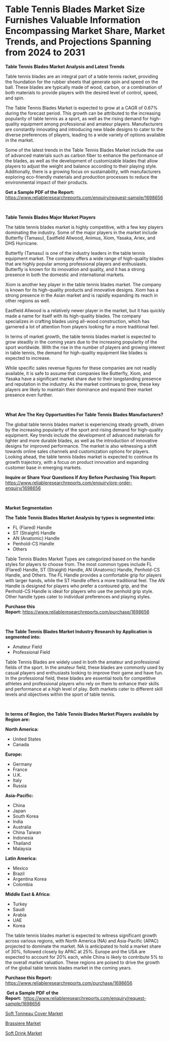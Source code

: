 <p><h1>Table Tennis Blades Market Size Furnishes Valuable Information Encompassing Market Share, Market Trends, and Projections Spanning from 2024 to 2031</h1></p><p><strong>Table Tennis Blades Market Analysis and Latest Trends</strong></p>
<p><p>Table tennis blades are an integral part of a table tennis racket, providing the foundation for the rubber sheets that generate spin and speed on the ball. These blades are typically made of wood, carbon, or a combination of both materials to provide players with the desired level of control, speed, and spin.</p><p>The Table Tennis Blades Market is expected to grow at a CAGR of 0.67% during the forecast period. This growth can be attributed to the increasing popularity of table tennis as a sport, as well as the rising demand for high-quality equipment among professional and amateur players. Manufacturers are constantly innovating and introducing new blade designs to cater to the diverse preferences of players, leading to a wide variety of options available in the market.</p><p>Some of the latest trends in the Table Tennis Blades Market include the use of advanced materials such as carbon fiber to enhance the performance of the blades, as well as the development of customizable blades that allow players to adjust the weight and balance according to their playing style. Additionally, there is a growing focus on sustainability, with manufacturers exploring eco-friendly materials and production processes to reduce the environmental impact of their products.</p></p>
<p><strong>Get a Sample PDF of the Report:&nbsp;</strong> <a href="https://www.reliableresearchreports.com/enquiry/request-sample/1698656">https://www.reliableresearchreports.com/enquiry/request-sample/1698656</a></p>
<p>&nbsp;</p>
<p><strong>Table Tennis Blades Major Market Players</strong></p>
<p><p>The table tennis blades market is highly competitive, with a few key players dominating the industry. Some of the major players in the market include Butterfly (Tamasu), Eastfield Allwood, Animus, Xiom, Yasaka, Ariex, and DHS Hurricane. </p><p>Butterfly (Tamasu) is one of the industry leaders in the table tennis equipment market. The company offers a wide range of high-quality blades that are highly popular among professional players and enthusiasts. Butterfly is known for its innovation and quality, and it has a strong presence in both the domestic and international markets.</p><p>Xiom is another key player in the table tennis blades market. The company is known for its high-quality products and innovative designs. Xiom has a strong presence in the Asian market and is rapidly expanding its reach in other regions as well. </p><p>Eastfield Allwood is a relatively newer player in the market, but it has quickly made a name for itself with its high-quality blades. The company specializes in crafting blades using all-wood construction, which has garnered a lot of attention from players looking for a more traditional feel.</p><p>In terms of market growth, the table tennis blades market is expected to grow steadily in the coming years due to the increasing popularity of the sport worldwide. With the rise in the number of players and growing interest in table tennis, the demand for high-quality equipment like blades is expected to increase.</p><p>While specific sales revenue figures for these companies are not readily available, it is safe to assume that companies like Butterfly, Xiom, and Yasaka have a significant market share due to their longstanding presence and reputation in the industry. As the market continues to grow, these key players are likely to maintain their dominance and expand their market presence even further.</p></p>
<p>&nbsp;</p>
<p><strong>What Are The Key Opportunities For Table Tennis Blades Manufacturers?</strong></p>
<p><p>The global table tennis blades market is experiencing steady growth, driven by the increasing popularity of the sport and rising demand for high-quality equipment. Key trends include the development of advanced materials for lighter and more durable blades, as well as the introduction of innovative designs for improved performance. The market is also witnessing a shift towards online sales channels and customization options for players. Looking ahead, the table tennis blades market is expected to continue its growth trajectory, with a focus on product innovation and expanding customer base in emerging markets.</p></p>
<p><strong>Inquire or Share Your Questions If Any Before Purchasing This Report:</strong> <a href="https://www.reliableresearchreports.com/enquiry/pre-order-enquiry/1698656">https://www.reliableresearchreports.com/enquiry/pre-order-enquiry/1698656</a></p>
<p>&nbsp;</p>
<p><strong>Market Segmentation</strong></p>
<p><strong>The Table Tennis Blades Market Analysis by types is segmented into:</strong></p>
<p><ul><li>FL (Flared) Handle</li><li>ST (Straight) Handle</li><li>AN (Anatomic) Handle</li><li>Penhold-CS Handle</li><li>Others</li></ul></p>
<p><p>Table Tennis Blades Market Types are categorized based on the handle styles for players to choose from. The most common types include FL (Flared) Handle, ST (Straight) Handle, AN (Anatomic) Handle, Penhold-CS Handle, and Others. The FL Handle provides a comfortable grip for players with larger hands, while the ST Handle offers a more traditional feel. The AN Handle is designed for players who prefer a contoured grip, and the Penhold-CS Handle is ideal for players who use the penhold grip style. Other handle types cater to individual preferences and playing styles.</p></p>
<p><strong>Purchase this Report:&nbsp;</strong><a href="https://www.reliableresearchreports.com/purchase/1698656">https://www.reliableresearchreports.com/purchase/1698656</a></p>
<p>&nbsp;</p>
<p><strong>The Table Tennis Blades Market Industry Research by Application is segmented into:</strong></p>
<p><ul><li>Amateur Field</li><li>Professional Field</li></ul></p>
<p><p>Table Tennis Blades are widely used in both the amateur and professional fields of the sport. In the amateur field, these blades are commonly used by casual players and enthusiasts looking to improve their game and have fun. In the professional field, these blades are essential tools for competitive athletes and professional players who rely on them to enhance their skills and performance at a high level of play. Both markets cater to different skill levels and objectives within the sport of table tennis.</p></p>
<p>&nbsp;</p>
<p><strong>In terms of Region, the Table Tennis Blades Market Players available by Region are:</strong></p>
<p>
    <p> <strong> North America: </strong>
        <ul>
            <li>United States</li>
            <li>Canada</li>
        </ul>
        </p> 
    <p> <strong> Europe: </strong>
        <ul>
            <li>Germany</li>
            <li>France</li>
            <li>U.K.</li>
            <li>Italy</li>
            <li>Russia</li>
        </ul>
        </p> 
    <p> <strong> Asia-Pacific: </strong>
        <ul>
            <li>China</li>
            <li>Japan</li>
            <li>South Korea</li>
            <li>India</li>
            <li>Australia</li>
            <li>China Taiwan</li>
            <li>Indonesia</li>
            <li>Thailand</li>
            <li>Malaysia</li>
        </ul>
        </p> 
    <p> <strong> Latin America: </strong>
        <ul>
            <li>Mexico</li>
            <li>Brazil</li>
            <li>Argentina Korea</li>
            <li>Colombia</li>
        </ul>
        </p> 
    <p> <strong> Middle East & Africa: </strong>
        <ul>
            <li>Turkey</li>
            <li>Saudi</li>
            <li>Arabia</li>
            <li>UAE</li>
            <li>Korea</li>
        </ul>
    </p>
    </p>
<p><p>The table tennis blades market is expected to witness significant growth across various regions, with North America (NA) and Asia-Pacific (APAC) projected to dominate the market. NA is anticipated to hold a market share of 30%, followed closely by APAC at 25%. Europe and the USA are expected to account for 20% each, while China is likely to contribute 5% to the overall market valuation. These regions are poised to drive the growth of the global table tennis blades market in the coming years.</p></p>
<p><strong>Purchase this Report: </strong><a href="https://www.reliableresearchreports.com/purchase/1698656">https://www.reliableresearchreports.com/purchase/1698656</a></p>
<p>&nbsp;<strong>Get a Sample PDF of the Report:&nbsp;&nbsp;</strong><a href="https://www.reliableresearchreports.com/enquiry/request-sample/1698656">https://www.reliableresearchreports.com/enquiry/request-sample/1698656</a></p>
<p><strong></strong></p>
<p><p><a href="https://github.com/Krish2023na/Market-Research-Report-List-3/blob/main/soft-tonneau-cover-market.md">Soft Tonneau Cover Market</a></p><p><a href="https://github.com/RickHolmes3/Market-Research-Report-List-4/blob/main/brassiere-market.md">Brassiere Market</a></p><p><a href="https://github.com/bmorecock/Market-Research-Report-List-2/blob/main/soft-drink-market.md">Soft Drink Market</a></p></p>